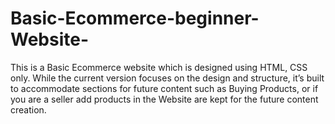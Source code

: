 # Basic-Ecommerce-beginner-Website-

This is a Basic Ecommerce website which is designed using HTML, CSS only. While the current version focuses on the design and structure, it’s built to accommodate sections for future content such as Buying Products, or if you are a seller add products in the Website are kept for the future content creation.
